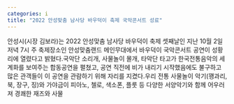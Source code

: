 ```yaml
---
categories: i
title: "2022 안성맞춤 남사당 바우덕이 축제 국악콘서트 성료"
---
```

안성시(시장 김보라)는 2022 안성맞춤 남사당 바우덕이 축제 셋째날인 지난 10월 2일 저녁 7시 주 축제장소인 안성맞춤랜드 메인무대에서 바우덕이 국악콘서트 공연이 성황리에 열렸다고 밝혔다.국악단 소리개, 사물놀이 몰개, 타악단 타고가 한국전통음악의 세계화를 보여주는 합동공연을 펼쳤고, 공연 직전에 비가 내리기 시작했음에도 불구하고 많은 관객들이 이 공연을 관람하기 위해 자리를 지켰다.우리 전통 사물놀이 악기(꽹과리, 북, 장구, 징)와 가야금이 피아노, 첼로, 색소폰, 플룻 등 다양한 서양악기와 함께 어우러져 경쾌한 재즈와 사물